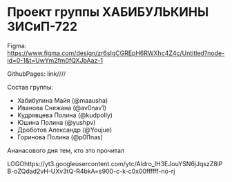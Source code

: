 # Проект группы ХАБИБУЛЬКИНЫ 3ИСиП-722

Figma: https://www.figma.com/design/zr6sIgCGREpH6RWXhc4Z4c/Untitled?node-id=0-1&t=UwYm2fm0fQXJbAaz-1

GithubPages: link////

Состав группы:
- Хабибулина Майя  (@maausha)
- Иванова Снежана  (@av0nav1)
- Кудрявцева Полина (@kudpolly)
- Юшина Полина (@yushpv)
- Дроботов Александр (@Youjue)
- Горинова Полина (@p0l1nas)

Ананасового дня тем, кто это прочитал

LOGOhttps://yt3.googleusercontent.com/ytc/AIdro_lH3EJouYSN6jJqszZ8iPB-oZQdad2vH-UXv3tQ-R4bkA=s900-c-k-c0x00ffffff-no-rj

